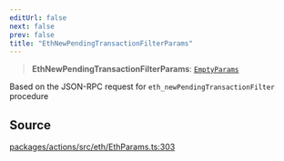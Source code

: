 ```yaml
---
editUrl: false
next: false
prev: false
title: "EthNewPendingTransactionFilterParams"
---
```


> **EthNewPendingTransactionFilterParams**: [`EmptyParams`](/reference/tevm/actions/type-aliases/emptyparams-1/)

Based on the JSON-RPC request for `eth_newPendingTransactionFilter` procedure

## Source

[packages/actions/src/eth/EthParams.ts:303](https://github.com/evmts/tevm-monorepo/blob/main/packages/actions/src/eth/EthParams.ts#L303)
